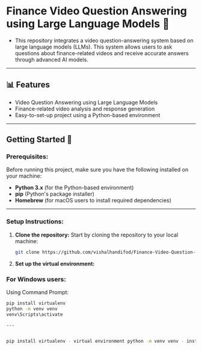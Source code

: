 # Finance Video Question Answering using Large Language Models 🌟
- This repository integrates a video question-answering system based on large language models (LLMs). This system allows users to ask questions about finance-related videos and receive accurate answers through advanced AI models.

---

## 📊 Features
- Video Question Answering using Large Language Models
- Finance-related video analysis and response generation
- Easy-to-set-up project using a Python-based environment

--- 

## Getting Started 🚀

### Prerequisites:

Before running this project, make sure you have the following installed on your machine:

- **Python 3.x** (for the Python-based environment)
- **pip** (Python's package installer)
- **Homebrew** (for macOS users to install required dependencies)

---

### Setup Instructions:

1. **Clone the repository:**
   Start by cloning the repository to your local machine:

   ```bash
   git clone https://github.com/vishalhandifod/Finance-Video-Question-and-Answering-using-LLM.git

2. **Set up the virtual environment:**

### For Windows users:
   Using Command Prompt:

   ```bash
   pip install virtualenv
   python -m venv venv
   venv\Scripts\activate

---


pip install virtualenv - virtual environment python -m venv venv - install virtual environment virtualenv venv - if first one is not working then this venv\Scripts\activate - start environment pip install flask - install flask python main.py - run project pip install -r requirement.txt - run this command to install all the libraries pip install openai pyttsx3 speechrecognition pipwin pipwin install pyaudio



